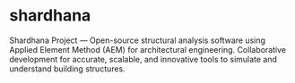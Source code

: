 # shardhana
Shardhana Project — Open-source structural analysis software using Applied Element Method (AEM) for architectural engineering. Collaborative development for accurate, scalable, and innovative tools to simulate and understand building structures.
